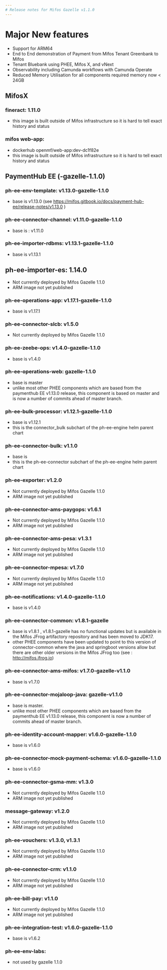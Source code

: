 ```yaml
---
# Release notes for Mifos Gazelle v1.1.0 
---
```


# Major New features

* Support for ARM64
* End to End demonstration of Payment from Mifos Tenant Greenbank to Mifos 
* Tenant Bluebank using PHEE, Mifos X, and vNext
* Observability including Camunda workflows with Camunda Operate
* Reduced Memory Utilisation for all components required memory now < 24GB

## MifosX 
### fineract: 1.11.0
* this image is built outside of Mifos infrastructure so it is hard to tell exact history and status
### mifos web-app: 
* dockerhub openmf/web-app:dev-dc1f82e 
* this image is built outside of Mifos infrastructure so it is hard to tell exact history and status

## PaymentHub EE (-gazelle-1.1.0)

### ph-ee-env-template: v1.13.0-gazelle-1.1.0

* base is v1.13.0 (see https://mifos.gitbook.io/docs/payment-hub-ee/release-notes/v1.13.0 )

### ph-ee-connector-channel: v1.11.0-gazelle-1.1.0 

* base is : v1.11.0 

### ph-ee-importer-rdbms: v1.13.1-gazelle-1.1.0

* base is v1.13.1

## ph-ee-importer-es: 1.14.0

* Not currently deployed by Mifos Gazelle 1.1.0
* ARM image not yet published

### ph-ee-operations-app: v1.17.1-gazelle-1.1.0
* base is v1.17.1

### ph-ee-connector-slcb: v1.5.0

* Not currently deployed by Mifos Gazelle 1.1.0 

### ph-ee-zeebe-ops: v1.4.0-gazelle-1.1.0 

* base is v1.4.0 

### ph-ee-operations-web: gazelle-1.1.0

* base is master
* unlike most other PHEE components which are based from the paymenthub EE v1.13.0 release, this component is based on master and is now a number of commits ahead of master branch.

### ph-ee-bulk-processor: v1.12.1-gazelle-1.1.0 

* base is v1.12.1 
* this is the connector_bulk subchart of the ph-ee-engine helm parent chart 

### ph-ee-connector-bulk: v1.1.0

* base is 
* this is the ph-ee-connector subchart of the ph-ee-engine helm parent chart

### ph-ee-exporter: v1.2.0

* Not currently deployed by Mifos Gazelle 1.1.0
* ARM image not yet published

### ph-ee-connector-ams-paygops: v1.6.1

* Not currently deployed by Mifos Gazelle 1.1.0
* ARM image not yet published

### ph-ee-connector-ams-pesa: v1.3.1

* Not currently deployed by Mifos Gazelle 1.1.0
* ARM image not yet published

### ph-ee-connector-mpesa: v1.7.0

* Not currently deployed by Mifos Gazelle 1.1.0
* ARM image not yet published

### ph-ee-notifications: v1.4.0-gazelle-1.1.0

* base is v1.4.0

### ph-ee-connector-common: v1.8.1-gazelle

* base is v1.8.1 , v1.8.1-gazelle has no functional updates but is available in the Mifos JFrog artifactory repository and has been moved to JDK17. 
* other PHEE components have been updated to point to this version of connector-common where the java and springboot versions allow but there are other older versions in the Mifos JFrog too (see : http://mifos.jfrog.io)

### ph-ee-connector-ams-mifos: v1.7.0-gazelle-v1.1.0

* base is v1.7.0

### ph-ee-connector-mojaloop-java: gazelle-v1.1.0

* base is master.  
* unlike most other PHEE components which are based from the paymenthub EE v1.13.0 release, this component is now a number of commits ahead of master branch.

### ph-ee-identity-account-mapper: v1.6.0-gazelle-1.1.0
* base is v1.6.0

### ph-ee-connector-mock-payment-schema: v1.6.0-gazelle-1.1.0

* base is v1.6.0

### ph-ee-connector-gsma-mm: v1.3.0

* Not currently deployed by Mifos Gazelle 1.1.0
* ARM image not yet published

### message-gateway: v1.2.0

* Not currently deployed by Mifos Gazelle 1.1.0
* ARM image not yet published

### ph-ee-vouchers: v1.3.0, v1.3.1

* Not currently deployed by Mifos Gazelle 1.1.0
* ARM image not yet published

### ph-ee-connector-crm: v1.1.0

* Not currently deployed by Mifos Gazelle 1.1.0
* ARM image not yet published

### ph-ee-bill-pay: v1.1.0

* Not currently deployed by Mifos Gazelle 1.1.0
* ARM image not yet published

### ph-ee-integration-test: v1.6.0-gazelle-1.1.0

* base is v1.6.2 

### ph-ee-env-labs: 

* not used by gazelle 1.1.0 


